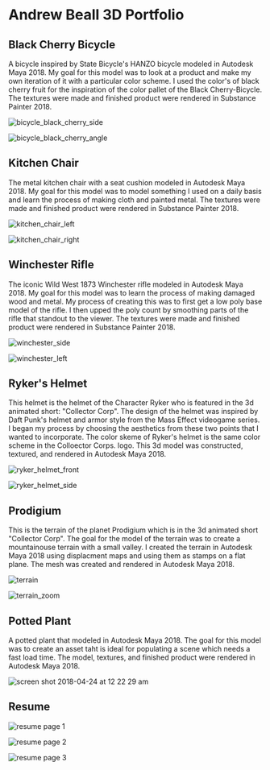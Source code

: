 #  Andrew Beall 3D Portfolio

##  Black Cherry Bicycle 

A bicycle inspired by State Bicycle's HANZO bicycle modeled in Autodesk Maya 2018.  My goal for this model was to look at a product and make my own iteration of it with a particular color scheme.  I used the color's of black cherry fruit for the inspiration of the color pallet of the Black Cherry-Bicycle.  The textures were made and finished product were rendered in Substance Painter 2018.

![bicycle_black_cherry_side](https://user-images.githubusercontent.com/37832901/39169520-24ef0252-4766-11e8-913d-59c867ee9fd4.jpg)

![bicycle_black_cherry_angle](https://user-images.githubusercontent.com/37832901/39169383-985df064-4765-11e8-8014-81cecb103bc6.jpg)


## Kitchen Chair

The metal kitchen chair with a seat cushion modeled in Autodesk Maya 2018. My goal for this model was to model something I used on a daily basis and learn the process of making cloth and painted metal.  The textures were made and finished product were rendered in Substance Painter 2018.

![kitchen_chair_left](https://user-images.githubusercontent.com/37832901/50990414-fd36cb80-14df-11e9-81ab-fb8f7ea501d1.jpg)

![kitchen_chair_right](https://user-images.githubusercontent.com/37832901/50990422-ff008f00-14df-11e9-8ede-2768ec8d7bfe.jpg)


## Winchester Rifle

The iconic Wild West 1873 Winchester rifle modeled in Autodesk Maya 2018.  My goal for this model was to learn the process of making damaged wood and metal.  My process of creating this was to first get a low poly base model of the rifle.  I then upped the poly count by smoothing parts of the rifle that standout to the viewer.  The textures were made and finished product were rendered in Substance Painter 2018.

![winchester_side](https://user-images.githubusercontent.com/37832901/39000166-54bc0c26-43c1-11e8-90b4-e0a1ef213a0c.jpg)

![winchester_left](https://user-images.githubusercontent.com/37832901/39000349-ca7bd6ee-43c1-11e8-88d7-8a16be1638d5.jpg)


## Ryker's Helmet 

This helmet is the helmet of the Character Ryker who is featured in the 3d animated short: "Collector Corp".  The design of the helmet was inspired by Daft Punk's helmet and armor style from the Mass Effect videogame series.  I began my process by choosing the aesthetics from these two points that I wanted to incorporate.  The color skeme of Ryker's helmet is the same color scheme in the Colloector Corps. logo.  This 3d model was constructed, textured, and rendered in Autodesk Maya 2018.

![ryker_helmet_front](https://user-images.githubusercontent.com/37832901/39170525-e87a21d6-4769-11e8-87f9-9404a4c2dbf3.png)

![ryker_helmet_side](https://user-images.githubusercontent.com/37832901/39170334-1e99862c-4769-11e8-88e6-27390ee71814.png)


## Prodigium

This is the terrain of the planet Prodigium which is in the 3d animated short "Collector Corp".  The goal for the model of the terrain was to create a mountainouse terrain with a small valley.  I created the terrain in Autodesk Maya 2018 using displacment maps and using them as stamps on a flat plane.  The mesh was created and rendered in Autodesk Maya 2018.

![terrain](https://user-images.githubusercontent.com/37832901/39188672-5a7303fa-479e-11e8-95f4-133a466c5d42.JPG)

![terrain_zoom](https://user-images.githubusercontent.com/37832901/39188679-5cf29e92-479e-11e8-8c26-77fb29211000.JPG)


## Potted Plant

A potted plant that modeled in Autodesk Maya 2018.  The goal for this model was to create an asset taht is ideal for populating a scene which needs a fast load time. The model, textures, and finished product were rendered in Autodesk Maya 2018.

![screen shot 2018-04-24 at 12 22 29 am](https://user-images.githubusercontent.com/37832901/39189869-5723d816-47a1-11e8-829f-db85e1001250.png)

## Resume

![resume page 1](https://user-images.githubusercontent.com/37832901/42334769-331b490c-804c-11e8-9cb9-99c382d1b2e8.JPG)

![resume page 2](https://user-images.githubusercontent.com/37832901/42335017-fab641ba-804c-11e8-9e18-8875b2ce348b.JPG)

![resume page 3](https://user-images.githubusercontent.com/37832901/42335094-3577c62a-804d-11e8-9b73-4a4c76d86202.JPG)









